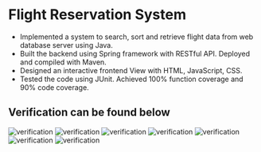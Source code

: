 # Flight Reservation System
- Implemented a system to search, sort and retrieve flight data from web database server using Java. 
- Built the backend using Spring framework with RESTful API. Deployed and compiled with Maven.
- Designed an interactive frontend View with HTML, JavaScript, CSS. 
- Tested the code using JUnit. Achieved 100% function coverage and 90% code coverage.

## Verification can be found below
![verification](verification/JellyCat_Verfication_Evidence-1.jpg)
![verification](verification/JellyCat_Verfication_Evidence-2.jpg)
![verification](verification/JellyCat_Verfication_Evidence-3.jpg)
![verification](verification/JellyCat_Verfication_Evidence-4.jpg)
![verification](verification/JellyCat_Verfication_Evidence-5.jpg)
![verification](verification/JellyCat_Verfication_Evidence-6.jpg)
![verification](verification/JellyCat_Verfication_Evidence-7.jpg)
